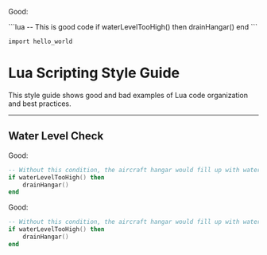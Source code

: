 <p class="style-good">Good:</p>
```lua
-- This is good code
if waterLevelTooHigh() then
    drainHangar()
end
```

```{ .python .extra-class }
import hello_world
```

# Lua Scripting Style Guide

This style guide shows good and bad examples of Lua code organization and best practices.

---

## Water Level Check

<p class="style-good">
    
Good:

```lua
-- Without this condition, the aircraft hangar would fill up with water.
if waterLevelTooHigh() then
    drainHangar()
end
```
</p>


<p class="style-good">Good:</p>

```lua
-- Without this condition, the aircraft hangar would fill up with water.
if waterLevelTooHigh() then
    drainHangar()
end
```


